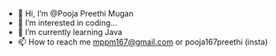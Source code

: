 - 👋 Hi, I’m @Pooja Preethi Mugan
- 👀 I’m interested in  coding...
- 🌱 I’m currently learning Java 
- 📫 How to reach me mppm167@gmail.com or
  pooja167preethi (insta)


